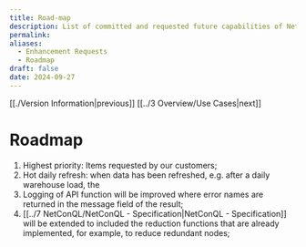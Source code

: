 ```yaml
---
title: Road-map
description: List of committed and requested future capabilities of NetCon
permalink: 
aliases:
  - Enhancement Requests
  - Roadmap
draft: false
date: 2024-09-27
---
```

[[./Version Information|previous]] [[../3 Overview/Use Cases|next]]
# Roadmap

1. Highest priority: Items requested by our customers;
2. Hot daily refresh: when data has been refreshed, e.g. after a daily warehouse load, the
3. Logging of API function will be improved where error names are returned in the message field of the result;
4. [[../7 NetConQL/NetConQL - Specification|NetConQL - Specification]] will be extended to included the reduction functions that are already implemented, for example, to reduce redundant nodes;
